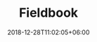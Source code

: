 ---
title: "Fieldbook"
date: 2018-12-28T11:02:05+06:00
icon: "ti-clipboard"
description: "Learn how to create your fieldbook"
type : "docs"
weight: 2

---